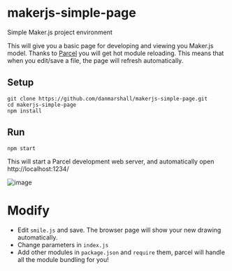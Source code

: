 # makerjs-simple-page
Simple Maker.js project environment

This will give you a basic page for developing and viewing you Maker.js model. Thanks to [Parcel](https://parceljs.org/) you will get hot module reloading. This means that when you edit/save a file, the page will refresh automatically.

## Setup
```
git clone https://github.com/danmarshall/makerjs-simple-page.git
cd makerjs-simple-page
npm install
```

## Run
```
npm start
```
This will start a Parcel development web server, and automatically open http://localhost:1234/

![image](https://user-images.githubusercontent.com/11507384/69370053-06410f00-0c52-11ea-96c2-e7bb1e369045.png)

# Modify
* Edit `smile.js` and save. The browser page will show your new drawing automatically. 
* Change parameters in `index.js`
* Add other modules in `package.json` and `require` them, parcel will handle all the module bundling for you!
